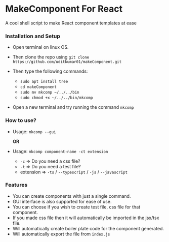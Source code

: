 # MakeComponent For React

A cool shell script to make React component templates at ease

### Installation and Setup

-   Open terminal on linux OS.
-   Then clone the repo using `git clone https://github.com/uditkumar01/makeComponent.git`
-   Then type the following commands:

    -   `sudo apt install tree`
    -   `cd makeComponent`
    -   `sudo mv mkcomp ~/../../bin`
    -   `sudo chmod +x ~/../../bin/mkcomp`
-   Open a new terminal and try running the command `mkcomp`

### How to use?

-   Usage: `mkcomp --gui`

    **OR**

-   Usage: `mkcomp component-name -ct extension`

    -   `-c` => Do you need a css file?
    -   `-t` => Do you need a test file?
    -   extension => `-ts` / `--typescript` / `-js` / `--javascript`

### Features

-   You can create components with just a single command.
-   GUI interface is also supported for ease of use.
-   You can choose if you wish to create test file, css file for that component.
-   If you made css file then it will automatically be imported in the jsx/tsx file.
-   Will automatically create boiler plate code for the component generated.
-   Will automatically export the file from `index.js`


